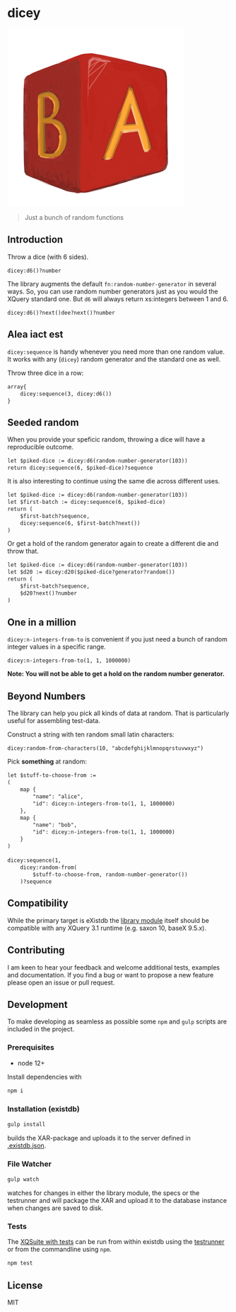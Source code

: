 # dicey

![dicey logo](src/icon.png)

> Just a bunch of random functions

## Introduction

Throw a dice (with 6 sides).

```xquery
dicey:d6()?number
```

The library augments the default `fn:random-number-generator` in several ways.
So, you can use random number generators just as you would the XQuery standard one. But `d6` will always return xs:integers between 1 and 6.

```xquery
dicey:d6()?next()dee?next()?number
```

## Alea iact est

`dicey:sequence` is handy whenever you need more than one
random value. It works with any (`dicey`) random generator and
the standard one as well.

Throw three dice in a row:

```xquery
array{
    dicey:sequence(3, dicey:d6())
}
```

## Seeded random

When you provide your speficic random, throwing a dice 
will have a reproducible outcome.

```xquery
let $piked-dice := dicey:d6(random-number-generator(103))
return dicey:sequence(6, $piked-dice)?sequence
```

It is also interesting to continue using the same die across different uses.

```xquery
let $piked-dice := dicey:d6(random-number-generator(103))
let $first-batch := dicey:sequence(6, $piked-dice)
return (
    $first-batch?sequence,
    dicey:sequence(6, $first-batch?next())
)
```

Or get a hold of the random generator again to create a different die
and throw that.

```xquery
let $piked-dice := dicey:d6(random-number-generator(103))
let $d20 := dicey:d20($piked-dice?generator?random())
return (
    $first-batch?sequence,
    $d20?next()?number
)
```

## One in a million

`dicey:n-integers-from-to` is convenient if you just need a bunch of random integer values in a specific range.

```xquery
dicey:n-integers-from-to(1, 1, 1000000)
```

**Note: You will not be able to get a hold on the random number generator.**

## Beyond Numbers

The library can help you pick all kinds of data at random. 
That is particularly useful for assembling test-data.

Construct a string with ten random small latin characters:

```xquery
dicey:random-from-characters(10, "abcdefghijklmnopqrstuvwxyz")
```

Pick **something** at random:

```xquery
let $stuff-to-choose-from :=
(
    map { 
        "name": "alice", 
        "id": dicey:n-integers-from-to(1, 1, 1000000)
    }, 
    map { 
        "name": "bob",
        "id": dicey:n-integers-from-to(1, 1, 1000000)
    }
)

dicey:sequence(1,
    dicey:random-from(
        $stuff-to-choose-from, random-number-generator())
    )?sequence

```

## Compatibility

While the primary target is eXistdb the [library module](src/content/dicey.xqm) itself should be compatible with any XQuery 3.1 runtime (e.g. saxon 10, baseX 9.5.x).

## Contributing

I am keen to hear your feedback and welcome additional tests, examples and documentation.
If you find a bug or want to propose a new feature please open an issue or pull request.

## Development

To make developing as seamless as possible some `npm` and `gulp` scripts are included in the
project. 

### Prerequisites

- node 12+

Install dependencies with

```bash
npm i
```

### Installation (existdb)

```bash
gulp install
```

builds the XAR-package and uploads it to the server defined in [.existdb.json](.existdb.json).


### File Watcher

```bash
gulp watch
```

watches for changes in either the library module, the specs or the testrunner and 
will package the XAR and upload it to the database instance when changes are saved to disk.

### Tests

The [XQSuite with tests](src/test/dicey-spec.xqm) can be run from
within existdb using the [testrunner](src/test/run-tests.xq) or
from the commandline using `npm`.

```bash
npm test
```

## License

MIT
